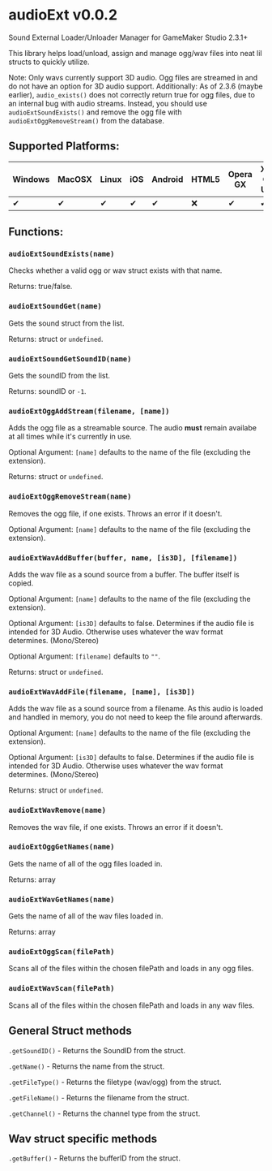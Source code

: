 # audioExt v0.0.2
 Sound External Loader/Unloader Manager for GameMaker Studio 2.3.1+
 
 This library helps load/unload, assign and manage ogg/wav files into neat lil structs to quickly utilize.

Note: Only wavs currently support 3D audio. Ogg files are streamed in and do not have an option for 3D audio support.
Additionally: As of 2.3.6 (maybe earlier), `audio_exists()` does not correctly return true for ogg files, due to an internal bug with audio streams.
Instead, you should use `audioExtSoundExists()` and remove the ogg file with `audioExtOggRemoveStream()` from the database.

## Supported Platforms:

| Windows | MacOSX | Linux | iOS | Android | HTML5 | Opera GX | Xbox One UWP |
| --- | --- | --- | --- | --- | --- | --- | --- |
|✔|✔|✔|✔|✔|❌|✔|✔⁉|

## Functions: 

### `audioExtSoundExists(name)`

Checks whether a valid ogg or wav struct exists with that name.

Returns: true/false.

### `audioExtSoundGet(name)`

Gets the sound struct from the list.

Returns: struct or `undefined`.

### `audioExtSoundGetSoundID(name)`

Gets the soundID from the list.

Returns: soundID or `-1`.

### `audioExtOggAddStream(filename, [name])`

Adds the ogg file as a streamable source. The audio **must** remain availabe at all times while it's currently in use.

Optional Argument: `[name]` defaults to the name of the file (excluding the extension).

Returns: struct or `undefined`.

### `audioExtOggRemoveStream(name)`

Removes the ogg file, if one exists. Throws an error if it doesn't.

Optional Argument: `[name]` defaults to the name of the file (excluding the extension).

### `audioExtWavAddBuffer(buffer, name, [is3D], [filename])`

Adds the wav file as a sound source from a buffer. The buffer itself is copied. 

Optional Argument: `[name]` defaults to the name of the file (excluding the extension).

Optional Argument: `[is3D]` defaults to false. Determines if the audio file is intended for 3D Audio. Otherwise uses whatever the wav format determines. (Mono/Stereo)

Optional Argument: `[filename]` defaults to `""`. 

Returns: struct or `undefined`.

### `audioExtWavAddFile(filename, [name], [is3D])`

Adds the wav file as a sound source from a filename. As this audio is loaded and handled in memory, you do not need to keep the file around afterwards.

Optional Argument: `[name]` defaults to the name of the file (excluding the extension).

Optional Argument: `[is3D]` defaults to false. Determines if the audio file is intended for 3D Audio. Otherwise uses whatever the wav format determines. (Mono/Stereo)

Returns: struct or `undefined`.

### `audioExtWavRemove(name)`

Removes the wav file, if one exists. Throws an error if it doesn't.

### `audioExtOggGetNames(name)`

Gets the name of all of the ogg files loaded in.

Returns: array

### `audioExtWavGetNames(name)`

Gets the name of all of the wav files loaded in.

Returns: array

### `audioExtOggScan(filePath)`

Scans all of the files within the chosen filePath and loads in any ogg files.

### `audioExtWavScan(filePath)`

Scans all of the files within the chosen filePath and loads in any wav files.

## General Struct methods

`.getSoundID()` - Returns the SoundID from the struct.

`.getName()` - Returns the name from the struct.

`.getFileType()` - Returns the filetype (wav/ogg) from the struct.

`.getFileName()` - Returns the filename from the struct.

`.getChannel()` - Returns the channel type from the struct. 

## Wav struct specific methods

`.getBuffer()` - Returns the bufferID from the struct.
